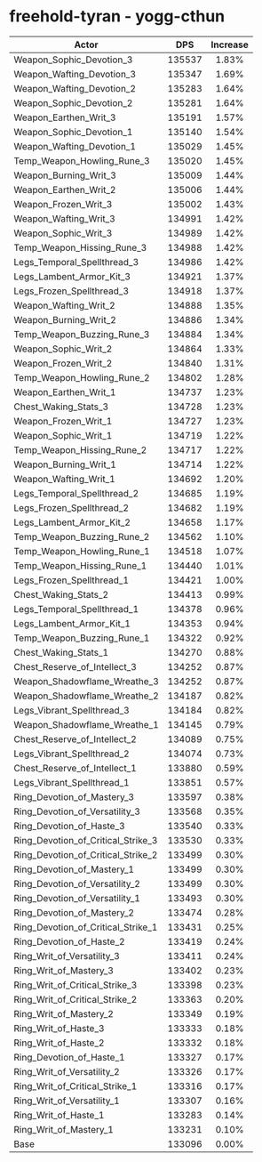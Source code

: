 # freehold-tyran - yogg-cthun
| Actor | DPS | Increase |
|---|:---:|:---:|
|Weapon_Sophic_Devotion_3|135537|1.83%|
|Weapon_Wafting_Devotion_3|135347|1.69%|
|Weapon_Wafting_Devotion_2|135283|1.64%|
|Weapon_Sophic_Devotion_2|135281|1.64%|
|Weapon_Earthen_Writ_3|135191|1.57%|
|Weapon_Sophic_Devotion_1|135140|1.54%|
|Weapon_Wafting_Devotion_1|135029|1.45%|
|Temp_Weapon_Howling_Rune_3|135020|1.45%|
|Weapon_Burning_Writ_3|135009|1.44%|
|Weapon_Earthen_Writ_2|135006|1.44%|
|Weapon_Frozen_Writ_3|135002|1.43%|
|Weapon_Wafting_Writ_3|134991|1.42%|
|Weapon_Sophic_Writ_3|134989|1.42%|
|Temp_Weapon_Hissing_Rune_3|134988|1.42%|
|Legs_Temporal_Spellthread_3|134986|1.42%|
|Legs_Lambent_Armor_Kit_3|134921|1.37%|
|Legs_Frozen_Spellthread_3|134918|1.37%|
|Weapon_Wafting_Writ_2|134888|1.35%|
|Weapon_Burning_Writ_2|134886|1.34%|
|Temp_Weapon_Buzzing_Rune_3|134884|1.34%|
|Weapon_Sophic_Writ_2|134864|1.33%|
|Weapon_Frozen_Writ_2|134840|1.31%|
|Temp_Weapon_Howling_Rune_2|134802|1.28%|
|Weapon_Earthen_Writ_1|134737|1.23%|
|Chest_Waking_Stats_3|134728|1.23%|
|Weapon_Frozen_Writ_1|134727|1.23%|
|Weapon_Sophic_Writ_1|134719|1.22%|
|Temp_Weapon_Hissing_Rune_2|134717|1.22%|
|Weapon_Burning_Writ_1|134714|1.22%|
|Weapon_Wafting_Writ_1|134692|1.20%|
|Legs_Temporal_Spellthread_2|134685|1.19%|
|Legs_Frozen_Spellthread_2|134682|1.19%|
|Legs_Lambent_Armor_Kit_2|134658|1.17%|
|Temp_Weapon_Buzzing_Rune_2|134562|1.10%|
|Temp_Weapon_Howling_Rune_1|134518|1.07%|
|Temp_Weapon_Hissing_Rune_1|134440|1.01%|
|Legs_Frozen_Spellthread_1|134421|1.00%|
|Chest_Waking_Stats_2|134413|0.99%|
|Legs_Temporal_Spellthread_1|134378|0.96%|
|Legs_Lambent_Armor_Kit_1|134353|0.94%|
|Temp_Weapon_Buzzing_Rune_1|134322|0.92%|
|Chest_Waking_Stats_1|134270|0.88%|
|Chest_Reserve_of_Intellect_3|134252|0.87%|
|Weapon_Shadowflame_Wreathe_3|134252|0.87%|
|Weapon_Shadowflame_Wreathe_2|134187|0.82%|
|Legs_Vibrant_Spellthread_3|134184|0.82%|
|Weapon_Shadowflame_Wreathe_1|134145|0.79%|
|Chest_Reserve_of_Intellect_2|134089|0.75%|
|Legs_Vibrant_Spellthread_2|134074|0.73%|
|Chest_Reserve_of_Intellect_1|133880|0.59%|
|Legs_Vibrant_Spellthread_1|133851|0.57%|
|Ring_Devotion_of_Mastery_3|133597|0.38%|
|Ring_Devotion_of_Versatility_3|133568|0.35%|
|Ring_Devotion_of_Haste_3|133540|0.33%|
|Ring_Devotion_of_Critical_Strike_3|133530|0.33%|
|Ring_Devotion_of_Critical_Strike_2|133499|0.30%|
|Ring_Devotion_of_Mastery_1|133499|0.30%|
|Ring_Devotion_of_Versatility_2|133499|0.30%|
|Ring_Devotion_of_Versatility_1|133493|0.30%|
|Ring_Devotion_of_Mastery_2|133474|0.28%|
|Ring_Devotion_of_Critical_Strike_1|133431|0.25%|
|Ring_Devotion_of_Haste_2|133419|0.24%|
|Ring_Writ_of_Versatility_3|133411|0.24%|
|Ring_Writ_of_Mastery_3|133402|0.23%|
|Ring_Writ_of_Critical_Strike_3|133398|0.23%|
|Ring_Writ_of_Critical_Strike_2|133363|0.20%|
|Ring_Writ_of_Mastery_2|133349|0.19%|
|Ring_Writ_of_Haste_3|133333|0.18%|
|Ring_Writ_of_Haste_2|133332|0.18%|
|Ring_Devotion_of_Haste_1|133327|0.17%|
|Ring_Writ_of_Versatility_2|133326|0.17%|
|Ring_Writ_of_Critical_Strike_1|133316|0.17%|
|Ring_Writ_of_Versatility_1|133307|0.16%|
|Ring_Writ_of_Haste_1|133283|0.14%|
|Ring_Writ_of_Mastery_1|133231|0.10%|
|Base|133096|0.00%|
